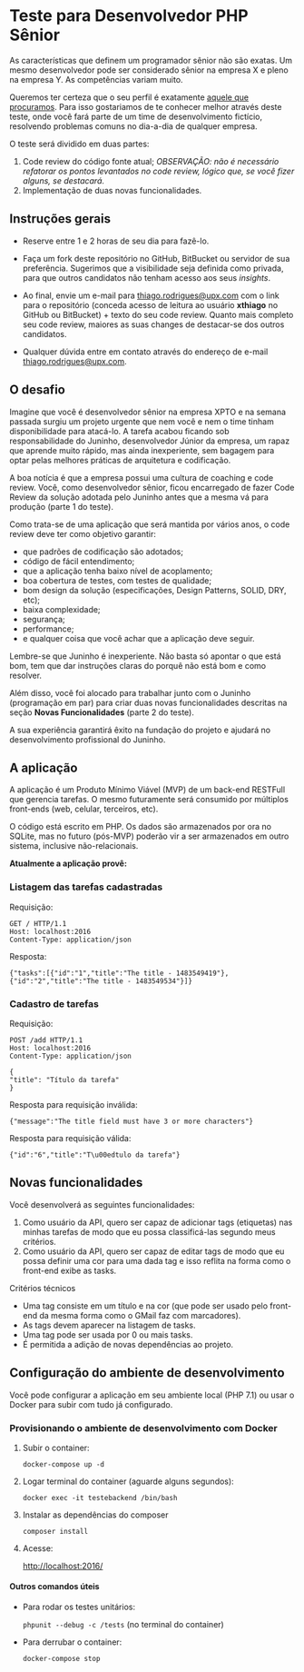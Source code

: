 # Teste para Desenvolvedor PHP Sênior

As características que definem um programador sênior não são exatas. Um mesmo desenvolvedor pode ser considerado sênior na empresa X e pleno na empresa Y. As competências variam muito. 

Queremos ter certeza que o seu perfil é exatamente [aquele que procuramos](https://www.linkedin.com/jobs/cap/view/416189355/). Para isso gostariamos de te conhecer melhor através deste teste, onde você fará parte de um time de desenvolvimento fictício, resolvendo problemas comuns no dia-a-dia de qualquer empresa.

O teste será dividido em duas partes:


1. Code review do código fonte atual; *OBSERVAÇÃO: não é necessário refatorar os pontos levantados no code review, lógico que, se você fizer alguns, se destacará.*   
1. Implementação de duas novas funcionalidades.

## Instruções gerais

- Reserve entre 1 e 2 horas de seu dia para fazê-lo. 

- Faça um fork deste repositório no GitHub, BitBucket ou servidor de sua preferência. Sugerimos que a visibilidade seja definida como privada, para que outros candidatos não tenham acesso aos seus *insights*.

- Ao final, envie um e-mail para thiago.rodrigues@upx.com com o link para o repositório (conceda acesso de leitura ao usuário **xthiago** no GitHub ou BitBucket) + texto do seu code review. Quanto mais completo seu code review, maiores as suas changes de destacar-se dos outros candidatos.

- Qualquer dúvida entre em contato através do endereço de e-mail thiago.rodrigues@upx.com.


## O desafio

Imagine que você é desenvolvedor sênior na empresa XPTO e na semana passada surgiu um projeto urgente que nem você e nem o time tinham disponibilidade para atacá-lo. A tarefa acabou ficando sob responsabilidade do Juninho, desenvolvedor Júnior da empresa, um rapaz que aprende muito rápido, mas ainda inexperiente, sem bagagem para optar pelas melhores práticas de arquitetura e codificação.
 
A boa notícia é que a empresa possui uma cultura de coaching e code review. Você, como desenvolvedor sênior, ficou encarregado de fazer Code Review da solução adotada pelo Juninho antes que a mesma vá para produção (parte 1 do teste). 

Como trata-se de uma aplicação que será mantida por vários anos, o code review deve ter como objetivo garantir:
   
   - que padrões de codificação são adotados;
   - código de fácil entendimento;
   - que a aplicação tenha baixo nível de acoplamento;
   - boa cobertura de testes, com testes de qualidade;
   - bom design da solução (especificações, Design Patterns, SOLID, DRY, etc);
   - baixa complexidade;
   - segurança;
   - performance;
   - e qualquer coisa que você achar que a aplicação deve seguir.

Lembre-se que Juninho é inexperiente. Não basta só apontar o que está bom, tem que dar instruções claras do porquê não está bom e como resolver.

Além disso, você foi alocado para trabalhar junto com o Juninho (programação em par) para criar duas novas funcionalidades descritas na seção **Novas Funcionalidades** (parte 2 do teste). 

A sua experiência garantirá êxito na fundação do projeto e ajudará no desenvolvimento profissional do Juninho.

## A aplicação

A aplicação é um Produto Mínimo Viável (MVP) de um back-end RESTFull que gerencia tarefas. O mesmo futuramente será consumido por múltiplos front-ends (web, celular, terceiros, etc).

O código está escrito em PHP. Os dados são armazenados por ora no SQLite, mas no futuro (pós-MVP) poderão vir a ser armazenados em outro sistema, inclusive não-relacionais.
 
**Atualmente a aplicação provê:**

### Listagem das tarefas cadastradas

Requisição:

```
GET / HTTP/1.1
Host: localhost:2016
Content-Type: application/json
```
 
Resposta:

```
{"tasks":[{"id":"1","title":"The title - 1483549419"},{"id":"2","title":"The title - 1483549534"}]}
```

### Cadastro de tarefas

Requisição:

```
POST /add HTTP/1.1
Host: localhost:2016
Content-Type: application/json

{
"title": "Título da tarefa"
}
```

Resposta para requisição inválida:

```
{"message":"The title field must have 3 or more characters"}
```

Resposta para requisição válida:

```
{"id":"6","title":"T\u00edtulo da tarefa"}
```

## Novas funcionalidades

Você desenvolverá as seguintes funcionalidades:

1. Como usuário da API, quero ser capaz de adicionar tags (etiquetas) nas minhas tarefas de modo que eu possa classificá-las segundo meus critérios.
1. Como usuário da API, quero ser capaz de editar tags de modo que eu possa definir uma cor para uma dada tag e isso reflita na forma como o front-end exibe as tasks.

Critérios técnicos

- Uma tag consiste em um título e na cor (que pode ser usado pelo front-end da mesma forma como o GMail faz com marcadores).
- As tags devem aparecer na listagem de tasks. 
- Uma tag pode ser usada por 0 ou mais tasks.
- É permitida a adição de novas dependências ao projeto.

## Configuração do ambiente de desenvolvimento

Você pode configurar a aplicação em seu ambiente local (PHP 7.1) ou usar o Docker para subir com tudo já configurado.

### Provisionando o ambiente de desenvolvimento com Docker

1. Subir o container:

    `docker-compose up -d`

1. Logar terminal do container (aguarde alguns segundos):

    `docker exec -it testebackend /bin/bash`

1. Instalar as dependências do composer

    `composer install`

1. Acesse: 

    [http://localhost:2016/](http://localhost:2016/)

#### Outros comandos úteis

- Para rodar os testes unitários:

    `phpunit --debug -c /tests` (no terminal do container)

- Para derrubar o container:

    `docker-compose stop`
